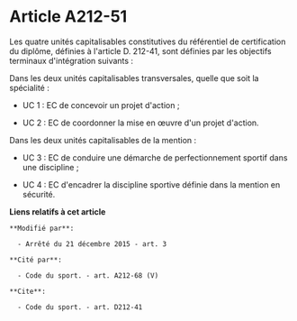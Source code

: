 # Article A212-51

Les quatre unités capitalisables constitutives du référentiel de certification du diplôme, définies à l'article D. 212-41,
sont définies par les objectifs terminaux d'intégration suivants : 

Dans les deux unités capitalisables transversales, quelle que soit la spécialité :

- UC 1 : EC de concevoir un projet d'action ;

- UC 2 : EC de coordonner la mise en œuvre d'un projet d'action. 

Dans les deux unités capitalisables de la mention :

- UC 3 : EC de conduire une démarche de perfectionnement sportif dans une discipline ;

- UC 4 : EC d'encadrer la discipline sportive définie dans la mention en sécurité.

**Liens relatifs à cet article**

	**Modifié par**:

	  - Arrêté du 21 décembre 2015 - art. 3

	**Cité par**:

	  - Code du sport. - art. A212-68 (V)

	**Cite**:

	  - Code du sport. - art. D212-41
